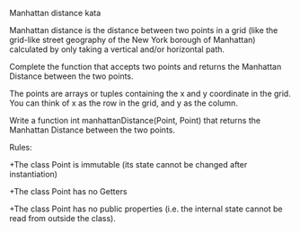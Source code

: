 Manhattan distance kata

Manhattan distance is the distance between two points in a grid 
(like the grid-like street geography of the New York borough of Manhattan) 
calculated by only taking a vertical and/or horizontal path.

Complete the function that accepts two points and returns 
the Manhattan Distance between the two points.

The points are arrays or tuples containing the x and y coordinate in the grid. 
You can think of x as the row in the grid, and y as the column.

Write a function int manhattanDistance(Point, Point) 
that returns the Manhattan Distance between the two points.

Rules:

+The class Point is immutable (its state cannot be changed after instantiation)

+The class Point has no Getters

+The class Point has no public properties (i.e. the internal state cannot be read from outside the class).